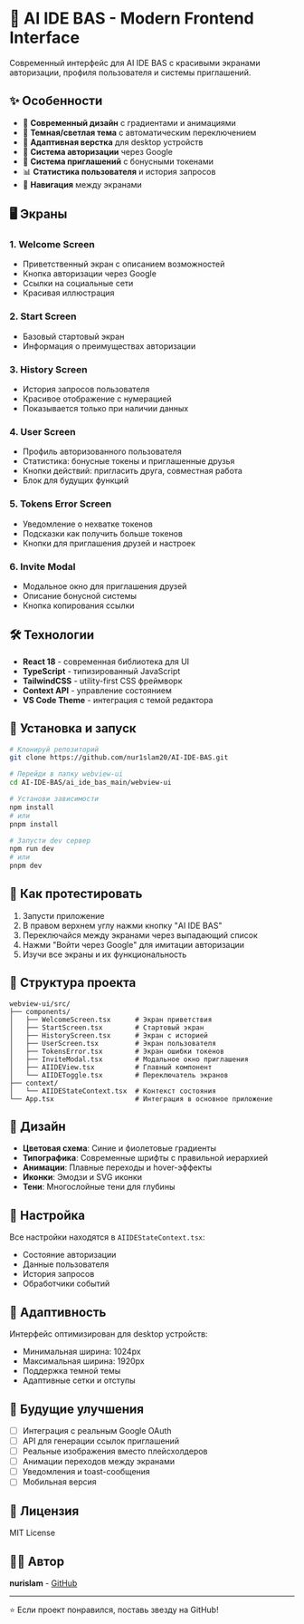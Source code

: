 # 🚀 AI IDE BAS - Modern Frontend Interface

Современный интерфейс для AI IDE BAS с красивыми экранами авторизации, профиля пользователя и системы приглашений.

## ✨ Особенности

- 🎨 **Современный дизайн** с градиентами и анимациями
- 🌙 **Темная/светлая тема** с автоматическим переключением
- 📱 **Адаптивная верстка** для desktop устройств
- 🔐 **Система авторизации** через Google
- 👥 **Система приглашений** с бонусными токенами
- 📊 **Статистика пользователя** и история запросов
- 🎯 **Навигация** между экранами

## 🖥️ Экраны

### 1. Welcome Screen
- Приветственный экран с описанием возможностей
- Кнопка авторизации через Google
- Ссылки на социальные сети
- Красивая иллюстрация

### 2. Start Screen
- Базовый стартовый экран
- Информация о преимуществах авторизации

### 3. History Screen
- История запросов пользователя
- Красивое отображение с нумерацией
- Показывается только при наличии данных

### 4. User Screen
- Профиль авторизованного пользователя
- Статистика: бонусные токены и приглашенные друзья
- Кнопки действий: пригласить друга, совместная работа
- Блок для будущих функций

### 5. Tokens Error Screen
- Уведомление о нехватке токенов
- Подсказки как получить больше токенов
- Кнопки для приглашения друзей и настроек

### 6. Invite Modal
- Модальное окно для приглашения друзей
- Описание бонусной системы
- Кнопка копирования ссылки

## 🛠️ Технологии

- **React 18** - современная библиотека для UI
- **TypeScript** - типизированный JavaScript
- **TailwindCSS** - utility-first CSS фреймворк
- **Context API** - управление состоянием
- **VS Code Theme** - интеграция с темой редактора

## 🚀 Установка и запуск

```bash
# Клонируй репозиторий
git clone https://github.com/nur1slam20/AI-IDE-BAS.git

# Перейди в папку webview-ui
cd AI-IDE-BAS/ai_ide_bas_main/webview-ui

# Установи зависимости
npm install
# или
pnpm install

# Запусти dev сервер
npm run dev
# или
pnpm dev
```

## 🎯 Как протестировать

1. Запусти приложение
2. В правом верхнем углу нажми кнопку "AI IDE BAS"
3. Переключайся между экранами через выпадающий список
4. Нажми "Войти через Google" для имитации авторизации
5. Изучи все экраны и их функциональность

## 📁 Структура проекта

```
webview-ui/src/
├── components/
│   ├── WelcomeScreen.tsx      # Экран приветствия
│   ├── StartScreen.tsx        # Стартовый экран
│   ├── HistoryScreen.tsx      # Экран с историей
│   ├── UserScreen.tsx         # Экран пользователя
│   ├── TokensError.tsx        # Экран ошибки токенов
│   ├── InviteModal.tsx        # Модальное окно приглашения
│   ├── AIIDEView.tsx          # Главный компонент
│   └── AIIDEToggle.tsx        # Переключатель экранов
├── context/
│   └── AIIDEStateContext.tsx  # Контекст состояния
└── App.tsx                    # Интеграция в основное приложение
```

## 🎨 Дизайн

- **Цветовая схема**: Синие и фиолетовые градиенты
- **Типографика**: Современные шрифты с правильной иерархией
- **Анимации**: Плавные переходы и hover-эффекты
- **Иконки**: Эмодзи и SVG иконки
- **Тени**: Многослойные тени для глубины

## 🔧 Настройка

Все настройки находятся в `AIIDEStateContext.tsx`:

- Состояние авторизации
- Данные пользователя
- История запросов
- Обработчики событий

## 📱 Адаптивность

Интерфейс оптимизирован для desktop устройств:
- Минимальная ширина: 1024px
- Максимальная ширина: 1920px
- Поддержка темной темы
- Адаптивные сетки и отступы

## 🚀 Будущие улучшения

- [ ] Интеграция с реальным Google OAuth
- [ ] API для генерации ссылок приглашений
- [ ] Реальные изображения вместо плейсхолдеров
- [ ] Анимации переходов между экранами
- [ ] Уведомления и toast-сообщения
- [ ] Мобильная версия

## 📄 Лицензия

MIT License

## 👨‍💻 Автор

**nurislam** - [GitHub](https://github.com/nur1slam20)

---

⭐ Если проект понравился, поставь звезду на GitHub!